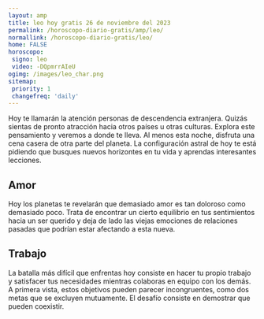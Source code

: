 ```yaml
---
layout: amp
title: leo hoy gratis 26 de noviembre del 2023 
permalink: /horoscopo-diario-gratis/amp/leo/
normallink: /horoscopo-diario-gratis/leo/
home: FALSE
horoscopo:
 signo: leo
 video: -DQpmrrAIeU
ogimg: /images/leo_char.png
sitemap:
 priority: 1
 changefreq: 'daily'
---
```



Hoy te llamarán la atención personas de descendencia extranjera. Quizás sientas de pronto atracción hacia otros países u otras culturas. Explora este pensamiento y veremos a donde te lleva. Al menos esta noche, disfruta una cena casera de otra parte del planeta. La configuración astral de hoy te está pidiendo que busques nuevos horizontes en tu vida y aprendas interesantes lecciones.

## Amor

Hoy los planetas te revelarán que demasiado amor es tan doloroso como demasiado poco. Trata de encontrar un cierto equilibrio en tus sentimientos hacia un ser querido y deja de lado las viejas emociones de relaciones pasadas que podrían estar afectando a esta nueva.

## Trabajo

La batalla más difícil que enfrentas hoy consiste en hacer tu propio trabajo y satisfacer tus necesidades mientras colaboras en equipo con los demás. A primera vista, estos objetivos pueden parecer incongruentes, como dos metas que se excluyen mutuamente. El desafío consiste en demostrar que pueden coexistir.